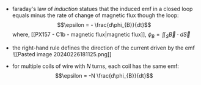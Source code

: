 - faraday's law of *induction* statues that the induced emf in a closed loop equals minus the rate of change of magnetic flux though the loop: $$\epsilon = - \frac{d\phi_{B}}{dt}$$
	where, [[PX157 - C1b - magnetic flux|magnetic flux]], $\phi_{B} = \iint_{S}\vec B\cdot d\vec S$ 

- the right-hand rule defines the direction of the current driven by the emf
![[Pasted image 20240226181125.png]]
- for multiple coils of wire with $N$ turns, each coil has the same emf: $$\epsilon = -N \frac{d\phi_{B}}{dt}$$

